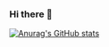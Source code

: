 ### Hi there 👋
[![Anurag's GitHub stats](https://github-readme-stats.vercel.app/api?username=SleepinWei)](https://github.com/anuraghazra/github-readme-stats&theme=vue&show_icons=true)

<!--
**SleepinWei/SleepinWei** is a ✨ _special_ ✨ repository because its `README.md` (this file) appears on your GitHub profile.

Here are some ideas to get you started:

- 🔭 I’m currently working on ...
- 🌱 I’m currently learning ...
- 👯 I’m looking to collaborate on ...
- 🤔 I’m looking for help with ...
- 💬 Ask me about ...
- 📫 How to reach me: ...
- 😄 Pronouns: ...
- ⚡ Fun fact: ...
-->
